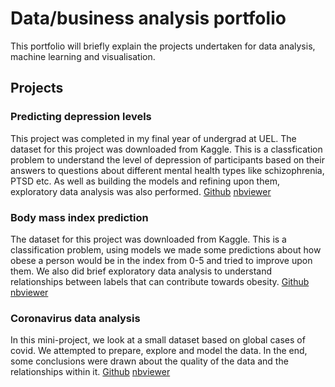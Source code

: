 # Data/business analysis portfolio 

This portfolio will briefly explain the projects undertaken for data analysis, machine learning and visualisation. 

## Projects 

### Predicting depression levels 
This project was completed in my final year of undergrad at UEL. The dataset for this project was downloaded from Kaggle. This is a classfication problem to understand the level of depression of participants based on their answers to questions about different mental health types like schizophrenia, PTSD etc.  As well as building the models and refining upon them, exploratory data analysis was also performed. [Github](https://github.com/AAMA7/Notebooks/blob/main/Notebooks/depression_predictor.ipynb) [nbviewer](https://nbviewer.org/github/AAMA7/Notebooks/blob/main/Notebooks/depression_predictor.ipynb)


### Body mass index prediction
The dataset for this project was downloaded from Kaggle. 
This is a classification problem, using models we made some predictions about how obese a person would be in the index from 0-5 and tried to improve upon them. We also did brief exploratory data analysis to understand relationships between labels that can contribute towards obesity. 
[Github](https://github.com/AAMA7/Notebooks/blob/main/Notebooks/Bodymassindex.ipynb) [nbviewer](https://nbviewer.org/github/AAMA7/Notebooks/blob/main/Notebooks/Bodymassindex.ipynb)

### Coronavirus data analysis
In this mini-project, we look at a small dataset based on global cases of covid. We attempted to prepare, explore and model the data. In the end, some conclusions were drawn about the quality of the data and the relationships within it.
[Github](https://github.com/AAMA7/Notebooks/blob/main/Notebooks/Covid_analysis.ipynb) [nbviewer](https://nbviewer.org/github/AAMA7/Notebooks/blob/main/Notebooks/Covid_analysis.ipynb)
